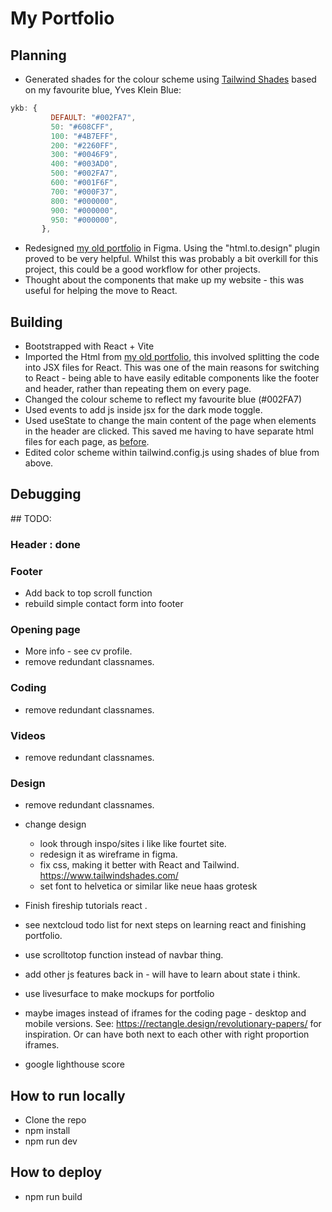 # My Portfolio

## Planning

- Generated shades for the colour scheme using [Tailwind Shades](https://www.tailwindshades.com/) based on my favourite blue, Yves Klein Blue:

```jsx
ykb: {
         DEFAULT: "#002FA7",
         50: "#608CFF",
         100: "#4B7EFF",
         200: "#2260FF",
         300: "#0046F9",
         400: "#003AD0",
         500: "#002FA7",
         600: "#001F6F",
         700: "#000F37",
         800: "#000000",
         900: "#000000",
         950: "#000000",
       },
```

- Redesigned [my old portfolio](https://github.com/jones58/portfolio) in Figma. Using the "html.to.design" plugin proved to be very helpful. Whilst this was probably a bit overkill for this project, this could be a good workflow for other projects.
- Thought about the components that make up my website - this was useful for helping the move to React.

## Building

- Bootstrapped with React + Vite
- Imported the Html from [my old portfolio](https://github.com/jones58/portfolio), this involved splitting the code into JSX files for React. This was one of the main reasons for switching to React - being able to have easily editable components like the footer and header, rather than repeating them on every page.
- Changed the colour scheme to reflect my favourite blue (#002FA7)
- Used events to add js inside jsx for the dark mode toggle.
- Used useState to change the main content of the page when elements in the header are clicked. This saved me having to have separate html files for each page, as [before](https://github.com/jones58/portfolio).
- Edited color scheme within tailwind.config.js using shades of blue from above.

## Debugging

## TODO:

### Header : done

### Footer

- Add back to top scroll function
- rebuild simple contact form into footer

### Opening page

- More info - see cv profile.
- remove redundant classnames.

### Coding

- remove redundant classnames.

### Videos

- remove redundant classnames.

### Design

- remove redundant classnames.

- change design

  - look through inspo/sites i like like fourtet site.
  - redesign it as wireframe in figma.
  - fix css, making it better with React and Tailwind.
    https://www.tailwindshades.com/
  - set font to helvetica or similar like neue haas grotesk

- Finish fireship tutorials react .
- see nextcloud todo list for next steps on learning react and finishing portfolio.
- use scrolltotop function instead of navbar thing.
- add other js features back in - will have to learn about state i think.
- use livesurface to make mockups for portfolio
- maybe images instead of iframes for the coding page - desktop and mobile versions. See: https://rectangle.design/revolutionary-papers/ for inspiration. Or can have both next to each other with right proportion iframes.
- google lighthouse score

## How to run locally

- Clone the repo
- npm install
- npm run dev

## How to deploy

- npm run build
